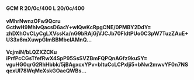 #### GCM R 20/0c/400 L 20/0c/400
**vMhrNwnzOFw9Qcru**<br/>**GctlwH9MhlvQacsD6acY+wIQwKcRpgCNE/0PMBY2DdY=**<br/>**zhDXhOvCLyCgLXVssKa/nG9bRAjGjVJCJb70FldtPUo0C3pW7TuzZAuE+U33x6mXuwpGImBBMbcIAMnQ...**<br/><br/>
**VcjmiN/bLQZXZCKu**<br/>**iPrfPcCGsTfefRwX4SpP95SsSVZBmFQPQnAGfz9kuSY=**<br/>**vguHG0qrG2RhHbbk/5jBAgxcxYPv+bltuCcLCPxlji5+bNw2mwvYF0n7NSqexUl78WqMeXskGOaeQWBs...**